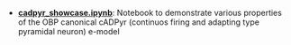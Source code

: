 
  - [**cadpyr_showcase.ipynb**](Cellular/cadpyr_showcase.ipynb): Notebook to demonstrate various properties of the OBP canonical cADPyr (continuos firing and adapting type pyramidal neuron) e-model